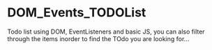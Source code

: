 # DOM_Events_TODOList
Todo list using DOM, EventListeners and basic JS, you can also filter through the items inorder to find the TOdo you are looking for... 
